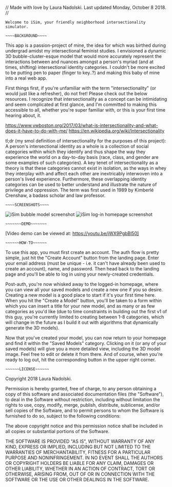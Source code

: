 // Made with love by Laura Nadolski. Last updated Monday, October 8 2018. //

~~~~~~~~~~~~~~~~~~~~~~~~~~~~~~~~~~~~~~~~~~~~~~~~~~~~~~~~~~~~~~~~~~~~~~~~
Welcome to iSim, your friendly neighborhood intersectionality simulator.
~~~~~~~~~~~~~~~~~~~~~~~~~~~~~~~~~~~~~~~~~~~~~~~~~~~~~~~~~~~~~~~~~~~~~~~~

~~~~~~~~~~~~~~~~~~
~~~~BACKGROUND~~~~
~~~~~~~~~~~~~~~~~~

This app is a passion-project of mine, the idea for which was birthed during undergrad amidst my intersectional feminist studies. I envisioned a dynamic 3D bubble-cluster-esque model that would more accurately represent the interactions between and nuances amongst a person's myriad (and at times, shifting) intersectional identity categories. I couldn't be more excited to be putting pen to paper (finger to key..?) and making this baby of mine into a real web app.

First things first, if you're unfamiliar with the term "intersectionality" (or would just like a refresher), do not fret! Please check out the below resources. I recognize that intersectionality as a concept can be intimidating and seem complicated at first glance, and I'm committed to making this accessible to all, whether you're super familiar with, or this is your first time hearing about, it.

  https://www.ywboston.org/2017/03/what-is-intersectionality-and-what-does-it-have-to-do-with-me/
  https://en.wikipedia.org/wiki/Intersectionality

tl;dr (my smol definition of intersectionality for the purposes of this project):
  A person's intersectional identity as a whole is a collection of social categories within which they identify and thus shape the way they experience the world on a day-to-day basis (race, class, and gender are some examples of such categories). A key tenet of intersectionality as a theory is that these categories cannot exist in isolation, as the ways in whey they interplay with and affect each other are inextricably interwoven into a person's lived experience. Furthermore, these overlapping identity categories can be used to better understand and illustrate the nature of privilege and oppression. The term was first used in 1989 by Kimberlé Crenshaw, a badass scholar and law professor.

  ~~~~~~~~~~~~~~~~~~~
  ~~~~SCREENSHOTS~~~~
  ~~~~~~~~~~~~~~~~~~~

  ![iSim bubble model screenshot](https://i.imgur.com/iXjSv2P.png)
  ![iSim log-in homepage screenshot](https://i.imgur.com/Blw44ce.png)


  ~~~~~~~~~~~~~~~~~~
  ~~~~~~~DEMO~~~~~~~
  ~~~~~~~~~~~~~~~~~~

[Video demo can be viewed at: https://youtu.be/jWX9PgbBl50]

  ~~~~~~~~~~~~~~~~~~
  ~~~~~~HOW-TO~~~~~~
  ~~~~~~~~~~~~~~~~~~

To use this app, you must first create an account. The auth flow is pretty simple, just hit the "Create Account" button from the landing page. Enter your email address (must be unique - i.e. it can't have already been used to create an account), name, and password. Then head back to the landing page and you'll be able to log in using your newly-created credentials.

Post-auth, you're now whisked away to the logged-in homepage, where you can view all your saved models and create a new one if you so desire. Creating a new model is a good place to start if it's your first time here. When you hit the "Create a Model" button, you'll be taken to a form within which you can insert a title for your new model, and as many or as few categories as you'd like (due to time constraints in building out the first v1 of this guy, you're currently limited to creating between 1-8 categories, which will change in the future as I build it out with algorithms that dynamically generate the 3D models).

Now that you've created your model, you can now return to your homepage and find it within the "Saved Models" category. Clicking on it (or any of your saved models) will give you a more detailed view, including the 3D model image. Feel free to edit or delete it from there. And of course, when you're ready to log out, hit the corresponding button in the upper right corner.

  ~~~~~~~~~~~~~~~~~~~
  ~~~~~~LICENSE~~~~~~
  ~~~~~~~~~~~~~~~~~~~

  Copyright 2018 Laura Nadolski.

  Permission is hereby granted, free of charge, to any person obtaining a copy of this software and associated documentation files (the "Software"), to deal in the Software without restriction, including without limitation the rights to use, copy, modify, merge, publish, distribute, sublicense, and/or sell copies of the Software, and to permit persons to whom the Software is furnished to do so, subject to the following conditions:

  The above copyright notice and this permission notice shall be included in all copies or substantial portions of the Software.

  THE SOFTWARE IS PROVIDED "AS IS", WITHOUT WARRANTY OF ANY KIND, EXPRESS OR IMPLIED, INCLUDING BUT NOT LIMITED TO THE WARRANTIES OF MERCHANTABILITY, FITNESS FOR A PARTICULAR PURPOSE AND NONINFRINGEMENT. IN NO EVENT SHALL THE AUTHORS OR COPYRIGHT HOLDERS BE LIABLE FOR ANY CLAIM, DAMAGES OR OTHER LIABILITY, WHETHER IN AN ACTION OF CONTRACT, TORT OR OTHERWISE, ARISING FROM, OUT OF OR IN CONNECTION WITH THE SOFTWARE OR THE USE OR OTHER DEALINGS IN THE SOFTWARE.

